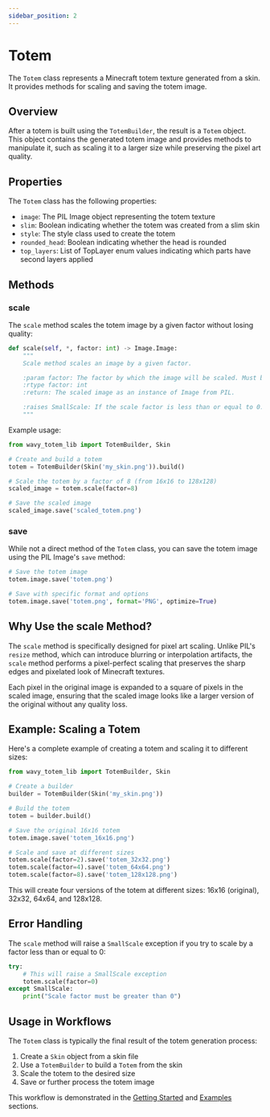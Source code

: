 ```yaml
---
sidebar_position: 2
---
```


# Totem

The `Totem` class represents a Minecraft totem texture generated from a skin. It provides methods for scaling and saving the totem image.

## Overview

After a totem is built using the `TotemBuilder`, the result is a `Totem` object. This object contains the generated totem image and provides methods to manipulate it, such as scaling it to a larger size while preserving the pixel art quality.

## Properties

The `Totem` class has the following properties:

- `image`: The PIL Image object representing the totem texture
- `slim`: Boolean indicating whether the totem was created from a slim skin
- `style`: The style class used to create the totem
- `rounded_head`: Boolean indicating whether the head is rounded
- `top_layers`: List of TopLayer enum values indicating which parts have second layers applied

## Methods

### scale

The `scale` method scales the totem image by a given factor without losing quality:

```python
def scale(self, *, factor: int) -> Image.Image:
    """
    Scale method scales an image by a given factor.

    :param factor: The factor by which the image will be scaled. Must be greater than 0.
    :rtype factor: int
    :return: The scaled image as an instance of Image from PIL.

    :raises SmallScale: If the scale factor is less than or equal to 0.
    """
```

Example usage:

```python
from wavy_totem_lib import TotemBuilder, Skin

# Create and build a totem
totem = TotemBuilder(Skin('my_skin.png')).build()

# Scale the totem by a factor of 8 (from 16x16 to 128x128)
scaled_image = totem.scale(factor=8)

# Save the scaled image
scaled_image.save('scaled_totem.png')
```

### save

While not a direct method of the `Totem` class, you can save the totem image using the PIL Image's `save` method:

```python
# Save the totem image
totem.image.save('totem.png')

# Save with specific format and options
totem.image.save('totem.png', format='PNG', optimize=True)
```

## Why Use the scale Method?

The `scale` method is specifically designed for pixel art scaling. Unlike PIL's `resize` method, which can introduce blurring or interpolation artifacts, the `scale` method performs a pixel-perfect scaling that preserves the sharp edges and pixelated look of Minecraft textures.

Each pixel in the original image is expanded to a square of pixels in the scaled image, ensuring that the scaled image looks like a larger version of the original without any quality loss.

## Example: Scaling a Totem

Here's a complete example of creating a totem and scaling it to different sizes:

```python
from wavy_totem_lib import TotemBuilder, Skin

# Create a builder
builder = TotemBuilder(Skin('my_skin.png'))

# Build the totem
totem = builder.build()

# Save the original 16x16 totem
totem.image.save('totem_16x16.png')

# Scale and save at different sizes
totem.scale(factor=2).save('totem_32x32.png')
totem.scale(factor=4).save('totem_64x64.png')
totem.scale(factor=8).save('totem_128x128.png')
```

This will create four versions of the totem at different sizes: 16x16 (original), 32x32, 64x64, and 128x128.

## Error Handling

The `scale` method will raise a `SmallScale` exception if you try to scale by a factor less than or equal to 0:

```python
try:
    # This will raise a SmallScale exception
    totem.scale(factor=0)
except SmallScale:
    print("Scale factor must be greater than 0")
```

## Usage in Workflows

The `Totem` class is typically the final result of the totem generation process:

1. Create a `Skin` object from a skin file
2. Use a `TotemBuilder` to build a `Totem` from the skin
3. Scale the totem to the desired size
4. Save or further process the totem image

This workflow is demonstrated in the [Getting Started](../getting-started.mdx) and [Examples](../examples.md) sections.